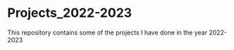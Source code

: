 # Projects_2022-2023
This repository contains some of the projects I have done in the year 2022-2023
